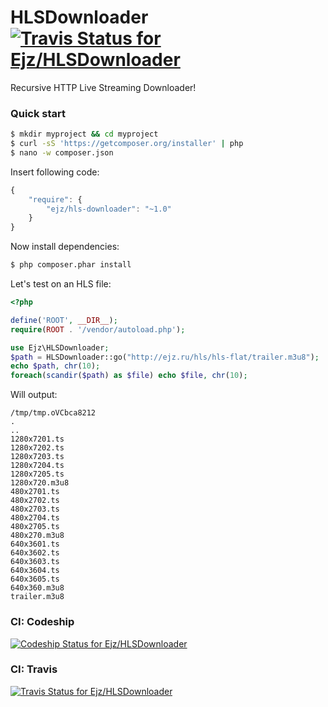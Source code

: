 # HLSDownloader [![Travis Status for Ejz/HLSDownloader](https://travis-ci.org/Ejz/HLSDownloader.svg?branch=master)](https://travis-ci.org/Ejz/HLSDOwnloader)

Recursive HTTP Live Streaming Downloader!

### Quick start

```bash
$ mkdir myproject && cd myproject
$ curl -sS 'https://getcomposer.org/installer' | php
$ nano -w composer.json
```

Insert following code:

```javascript
{
    "require": {
        "ejz/hls-downloader": "~1.0"
    }
}
```

Now install dependencies:

```bash
$ php composer.phar install
```

Let's test on an HLS file:

```php
<?php

define('ROOT', __DIR__);
require(ROOT . '/vendor/autoload.php');

use Ejz\HLSDownloader;
$path = HLSDownloader::go("http://ejz.ru/hls/hls-flat/trailer.m3u8");
echo $path, chr(10);
foreach(scandir($path) as $file) echo $file, chr(10);
```

Will output:

```
/tmp/tmp.oVCbca8212
.
..
1280x7201.ts
1280x7202.ts
1280x7203.ts
1280x7204.ts
1280x7205.ts
1280x720.m3u8
480x2701.ts
480x2702.ts
480x2703.ts
480x2704.ts
480x2705.ts
480x270.m3u8
640x3601.ts
640x3602.ts
640x3603.ts
640x3604.ts
640x3605.ts
640x360.m3u8
trailer.m3u8
```

### CI: Codeship

[![Codeship Status for Ejz/HLSDownloader](https://codeship.com/projects/63b9a990-7045-0132-4b61-227a26fe7ed7/status)](https://codeship.com/projects/54502)

### CI: Travis

[![Travis Status for Ejz/HLSDownloader](https://travis-ci.org/Ejz/HLSDownloader.svg?branch=master)](https://travis-ci.org/Ejz/HLSDownloader)

